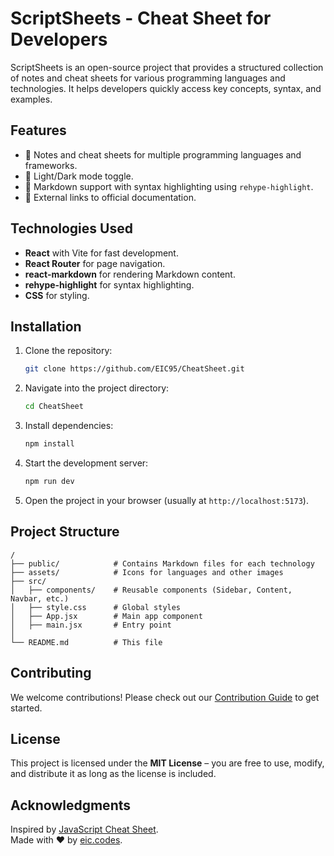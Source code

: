 # ScriptSheets - Cheat Sheet for Developers

ScriptSheets is an open-source project that provides a structured collection of notes and cheat sheets for various programming languages and technologies. It helps developers quickly access key concepts, syntax, and examples.

## Features
- 📌 Notes and cheat sheets for multiple programming languages and frameworks.
- 🌙 Light/Dark mode toggle.
- 📖 Markdown support with syntax highlighting using `rehype-highlight`.
- 🔗 External links to official documentation.

## Technologies Used
- **React** with Vite for fast development.
- **React Router** for page navigation.
- **react-markdown** for rendering Markdown content.
- **rehype-highlight** for syntax highlighting.
- **CSS** for styling.

## Installation

1. Clone the repository:
   ```sh
   git clone https://github.com/EIC95/CheatSheet.git
   ```
2. Navigate into the project directory:
   ```sh
   cd CheatSheet
   ```
3. Install dependencies:
   ```sh
   npm install
   ```
4. Start the development server:
   ```sh
   npm run dev
   ```
5. Open the project in your browser (usually at `http://localhost:5173`).

## Project Structure
```
/
├── public/            # Contains Markdown files for each technology
├── assets/            # Icons for languages and other images
├── src/
│   ├── components/    # Reusable components (Sidebar, Content, Navbar, etc.)
│   ├── style.css      # Global styles
│   ├── App.jsx        # Main app component
│   ├── main.jsx       # Entry point
│
└── README.md          # This file
```

## Contributing
We welcome contributions! Please check out our [Contribution Guide](CONTRIBUTING.md) to get started.

## License
This project is licensed under the **MIT License** – you are free to use, modify, and distribute it as long as the license is included.

## Acknowledgments
Inspired by [JavaScript Cheat Sheet](https://www.javascriptcheatsheet.org/).  
Made with ❤️ by [eic.codes](https://eic.codes).



